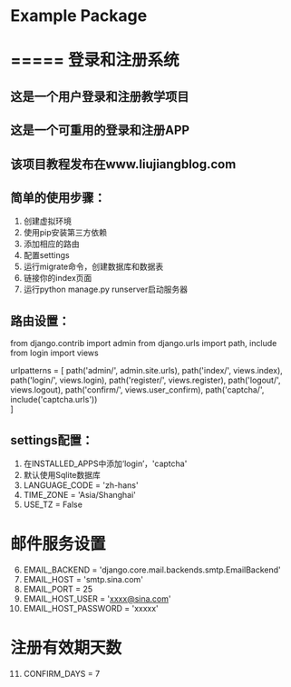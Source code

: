 # Example Package
 
=====
登录和注册系统
=====
## 这是一个用户登录和注册教学项目
## 这是一个可重用的登录和注册APP
## 该项目教程发布在www.liujiangblog.com
 
## 简单的使用步骤：
 
1. 创建虚拟环境
2. 使用pip安装第三方依赖
3. 添加相应的路由
4. 配置settings
5. 运行migrate命令，创建数据库和数据表
6. 链接你的index页面
7. 运行python manage.py runserver启动服务器
 
 
## 路由设置：
 
from django.contrib import admin
from django.urls import path, include
from login import views
 
urlpatterns = [
    path('admin/', admin.site.urls),
    path('index/', views.index),
    path('login/', views.login),
    path('register/', views.register),
    path('logout/', views.logout),
    path('confirm/', views.user_confirm),
    path('captcha/', include('captcha.urls'))   
]
 
 
## settings配置：
 
1. 在INSTALLED_APPS中添加‘login’，'captcha'
2. 默认使用Sqlite数据库
3. LANGUAGE_CODE = 'zh-hans'
4. TIME_ZONE = 'Asia/Shanghai'
5. USE_TZ = False
 
# 邮件服务设置
6. EMAIL_BACKEND = 'django.core.mail.backends.smtp.EmailBackend'
7. EMAIL_HOST = 'smtp.sina.com'
8. EMAIL_PORT = 25
9. EMAIL_HOST_USER = 'xxxx@sina.com'
10. EMAIL_HOST_PASSWORD = 'xxxxx'
 
# 注册有效期天数
11. CONFIRM_DAYS = 7